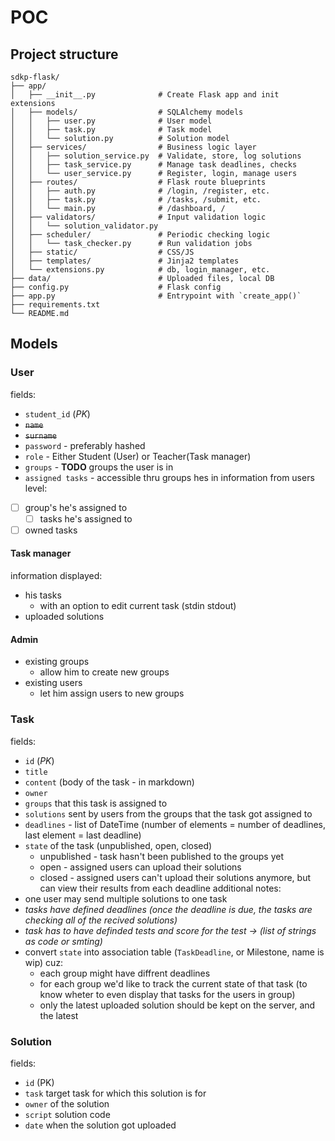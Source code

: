 # POC
## Project structure
```text
sdkp-flask/
├── app/
│   ├── __init__.py              # Create Flask app and init extensions
│   ├── models/                  # SQLAlchemy models
│   │   ├── user.py              # User model
│   │   ├── task.py              # Task model
│   │   └── solution.py          # Solution model
│   ├── services/                # Business logic layer
│   │   ├── solution_service.py  # Validate, store, log solutions
│   │   ├── task_service.py      # Manage task deadlines, checks
│   │   └── user_service.py      # Register, login, manage users
│   ├── routes/                  # Flask route blueprints
│   │   ├── auth.py              # /login, /register, etc.
│   │   ├── task.py              # /tasks, /submit, etc.
│   │   └── main.py              # /dashboard, /
│   ├── validators/              # Input validation logic
│   │   └── solution_validator.py
│   ├── scheduler/               # Periodic checking logic
│   │   └── task_checker.py      # Run validation jobs
│   ├── static/                  # CSS/JS
│   ├── templates/               # Jinja2 templates
│   └── extensions.py            # db, login_manager, etc.
├── data/                        # Uploaded files, local DB
├── config.py                    # Flask config
├── app.py                       # Entrypoint with `create_app()`
├── requirements.txt
└── README.md
```

## Models
### User
fields:
- `student_id` (*PK*)
- ~~`name`~~
- ~~`surname`~~
- `password` - preferably hashed
- `role` - Either Student (User) or Teacher(Task manager)
- `groups` - **TODO** groups the user is in
- `assigned tasks` - accessible thru groups hes in
information from users level:
- [ ] group's he's assigned to 
    - [ ] tasks he's assigned to
- [ ] owned tasks
#### Task manager
information displayed:
- his tasks
    - with an option to edit current task (stdin stdout)
- uploaded solutions
#### Admin
- existing groups
    - allow him to create new groups
- existing users
    - let him assign users to new groups
### Task
fields:
- `id` (*PK*)
- `title`
- `content` (body of the task - in markdown)
- `owner`
- `groups` that this task is assigned to
- `solutions` sent by users from the groups that the task got assigned to
- `deadlines` - list of DateTime (number of elements = number of deadlines, last element = last deadline)
- `state` of the task (unpublished, open, closed)
    - unpublished - task hasn't been published to the groups yet
    - open - assigned users can upload their solutions
    - closed - assigned users can't upload their solutions anymore, but can view their results from each deadline
additional notes:
- one user may send multiple solutions to one task
- *tasks have defined deadlines (once the deadline is due, the tasks are checking all of the recived solutions)*
- *task has to have definded tests and score for the test -> (list of strings as code or smting)*
- convert `state` into association table (`TaskDeadline`, or Milestone, name is wip) cuz:
    - each group might have diffrent deadlines
    - for each group we'd like to track the current state of that task 
    (to know wheter to even display that tasks for the users in group)
    - only the latest uploaded solution should be kept on the server, and the latest
### Solution
fields:
- `id` (PK)
- `task` target task for which this solution is for
- `owner` of the solution
- `script` solution code
- `date` when the solution got uploaded

